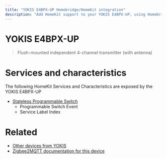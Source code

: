 ```yaml
---
title: "YOKIS E4BPX-UP Homebridge/HomeKit integration"
description: "Add HomeKit support to your YOKIS E4BPX-UP, using Homebridge, Zigbee2MQTT and homebridge-z2m."
---
```

<!---
This file has been GENERATED using src/docgen/docgen.ts
DO NOT EDIT THIS FILE MANUALLY!
-->
# YOKIS E4BPX-UP
> Flush-mounted independent 4-channel transmitter (with antenna)


# Services and characteristics
The following HomeKit Services and Characteristics are exposed by
the YOKIS E4BPX-UP

* [Stateless Programmable Switch](../../action.md)
  * Programmable Switch Event
  * Service Label Index


# Related
* [Other devices from YOKIS](../index.md#yokis)
* [Zigbee2MQTT documentation for this device](https://www.zigbee2mqtt.io/devices/E4BPX-UP.html)